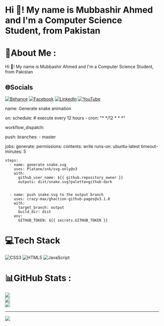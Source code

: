 <h1 align="left">Hi 👋! My name is Mubbashir Ahmed and I'm a Computer Science Student, from Pakistan</h1>

###

# 💫About Me :
Hi 👋! My name is Mubbashir Ahmed and I'm a Computer Science Student, from Pakistan

## 🌐Socials
[![Behance](https://img.shields.io/badge/Behance-1769ff?logo=behance&logoColor=white)](https://behance.net/https://www.behance.net/mubbashirahmed4) [![Facebook](https://img.shields.io/badge/Facebook-%231877F2.svg?logo=Facebook&logoColor=white)](https://facebook.com/https://www.facebook.com/people/Digital-Marketing-and-SEO-Agency/61553825553648/) [![LinkedIn](https://img.shields.io/badge/LinkedIn-%230077B5.svg?logo=linkedin&logoColor=white)](https://linkedin.com/in/https://www.linkedin.com/in/mubbashir-ahmed-33a826286/) [![YouTube](https://img.shields.io/badge/YouTube-%23FF0000.svg?logo=YouTube&logoColor=white)](https://youtube.com/c/https://www.youtube.com/channel/UCjmOm29gtgUcrcCywYUdHPw)

name: Generate snake animation

on:
  schedule: # execute every 12 hours
    - cron: "* */12 * * *"

  workflow_dispatch:

  push:
    branches:
    - master

jobs:
  generate:
    permissions:
      contents: write
    runs-on: ubuntu-latest
    timeout-minutes: 5

    steps:
      - name: generate snake.svg
        uses: Platane/snk/svg-only@v3
        with:
          github_user_name: ${{ github.repository_owner }}
          outputs: dist/snake.svg?palette=github-dark


      - name: push snake.svg to the output branch
        uses: crazy-max/ghaction-github-pages@v3.1.0
        with:
          target_branch: output
          build_dir: dist
        env:
          GITHUB_TOKEN: ${{ secrets.GITHUB_TOKEN }}

# 💻Tech Stack
![CSS3](https://img.shields.io/badge/css3-%231572B6.svg?style=for-the-badge&logo=css3&logoColor=white) ![HTML5](https://img.shields.io/badge/html5-%23E34F26.svg?style=for-the-badge&logo=html5&logoColor=white) ![JavaScript](https://img.shields.io/badge/javascript-%23323330.svg?style=for-the-badge&logo=javascript&logoColor=%23F7DF1E)
# 📊GitHub Stats :
![](https://github-readme-stats.vercel.app/api?username=mubi70&theme=radical&hide_border=false&include_all_commits=false&count_private=false)<br/>
![](https://github-readme-streak-stats.herokuapp.com/?user=mubi70&theme=radical&hide_border=false)<br/>
![](https://github-readme-stats.vercel.app/api/top-langs/?username=mubi70&theme=radical&hide_border=false&include_all_commits=false&count_private=false&layout=compact)

---
[![](https://visitcount.itsvg.in/api?id=mubi70&icon=0&color=0)](https://visitcount.itsvg.in)
